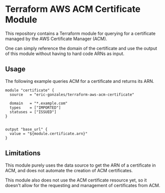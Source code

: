 # Terraform AWS ACM Certificate Module

This repository contains a Terraform module for querying for a certificate managed by the AWS Certificate Manager (ACM). 

One can simply reference the domain of the certificate and use the output of this module without having to hard code ARNs as input. 

## Usage

The following example queries ACM for a certificate and returns its ARN.

```hcl
module "certificate" {
  source   = "eric-gonzales/terraform-aws-acm-certificate"

  domain   = "*.example.com"
  types    = ["IMPORTED"]
  statuses = ["ISSUED"]
}


output "base_url" {
  value = "${module.certificate.arn}"
}
```

## Limitations

This module purely uses the data source to get the ARN of a certificate in ACM, and does not automate the creation of ACM certificates. 

This module also does not use the ACM certificate resource yet, so it doesn't allow for the requesting and management of certificates from ACM. 
